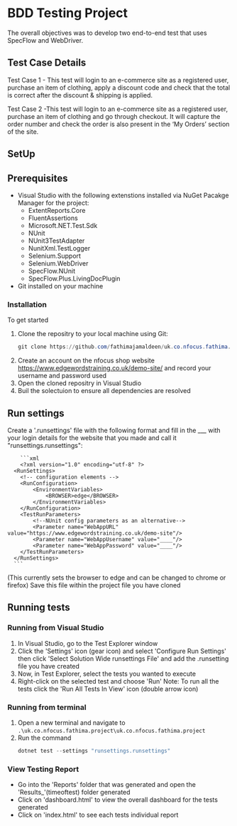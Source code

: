 # BDD Testing Project

The overall objectives was to develop two end-to-end test that uses SpecFlow and WebDriver.

## Test Case Details 

Test Case 1 - This test will login to an e-commerce site as a registered user, purchase an item of clothing, apply a discount code and check that the total is correct after the discount & shipping is applied. 

Test Case 2 -This test will login to an e-commerce site as a registered user, purchase an item of clothing and go through checkout. It will capture the order number and check the order is also present in the ‘My Orders’ section of the site.

## SetUp

## Prerequisites

* Visual Studio with the following extenstions installed via NuGet Pacakge Manager for the project:
    * ExtentReports.Core
    * FluentAssertions
    * Microsoft.NET.Test.Sdk
    * NUnit
    * NUnit3TestAdapter
    * NunitXml.TestLogger
    * Selenium.Support
    * Selenium.WebDriver
    * SpecFlow.NUnit
    * SpecFlow.Plus.LivingDocPlugin
* Git installed on your machine

### Installation

To get started

1. Clone the repositry to your local machine using Git:
     ```powershell
   git clone https://github.com/fathimajamaldeen/uk.co.nfocus.fathima.project.git```
2. Create an account on the nfocus shop website https://www.edgewordstraining.co.uk/demo-site/ and record your username and password used    
3. Open the cloned repositry in Visual Studio
4. Buil the solectuion to ensure all dependencies are resolved

## Run settings

Create a '.runsettings' file with the following format and fill in the ___ with your login details for the website that you made and call it "runsettings.runsettings":

        ```xml
        <?xml version="1.0" encoding="utf-8" ?>
      <RunSettings>
      	<!-- configuration elements -->
      	<RunConfiguration>
      		<EnvironmentVariables>
      			<BROWSER>edge</BROWSER>
      		</EnvironmentVariables>
      	</RunConfiguration>
      	<TestRunParameters>
      		<!--NUnit config parameters as an alternative-->
      		<Parameter name="WebAppURL" value="https://www.edgewordstraining.co.uk/demo-site"/>
      		<Parameter name="WebAppUsername" value="____"/>
      		<Parameter name="WebAppPassword" value="____"/>
      	</TestRunParameters>
      </RunSettings>
      ```
      
   (This currently sets the browser to edge and can be changed to chrome or firefox)
Save this file within the project file you have cloned

## Running tests

### Running from Visual Studio

1. In Visual Studio, go to the Test Explorer window
2. Click the 'Settings' icon (gear icon) and select 'Configure Run Settings' then click 'Select Solution Wide runsettings File' and add the .runsetting file you have created
3. Now, in Test Explorer, select the tests you wanted to execute
4. Right-click on the selected test and choose 'Run'
     Note: To run all the tests click the 'Run All Tests In View' icon (double arrow icon)

### Running from terminal

1. Open a new terminal and navigate to `.\uk.co.nfocus.fathima.project\uk.co.nfocus.fathima.project`
2. Run the command
   ```powershell
   dotnet test --settings "runsettings.runsettings"
   ```
   
### View Testing Report
* Go into the 'Reports' folder that was generated and open the 'Results_'(timeoftest) folder generated
* Click on 'dashboard.html' to view the overall dashboard for the tests generated
* Click on 'index.html' to see each tests individual report



